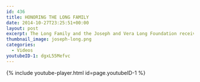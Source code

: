 ```yaml
---
id: 436
title: HONORING THE LONG FAMILY
date: 2014-10-27T23:25:51+00:00
layout: post
excerpt: The Long Family and the Joseph and Vera Long Foundation receive the 2014 Fiat Lux Award for their volunteer leadership and generosity to UC Santa Cruz.
thumbnail_image: joseph-long.png
categories:
  - Videos
youtubeID-1: dgxL55Mefvc
---
```

{% include youtube-player.html id=page.youtubeID-1 %}

